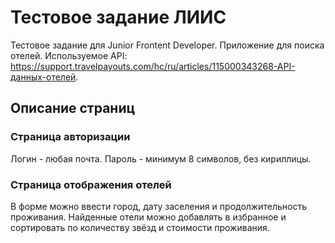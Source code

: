 # Тестовое задание ЛИИС

Тестовое задание для Junior Frontent Developer. Приложение для поиска отелей. Используемое API: https://support.travelpayouts.com/hc/ru/articles/115000343268-API-данных-отелей.

## Описание страниц

### Страница авторизации

Логин - любая почта.
Пароль - минимум 8 символов, без кириллицы.

### Страница отображения отелей

В форме можно ввести город, дату заселения и продолжительность проживания. Найденные отели можно добавлять в избранное и сортировать по количеству звёзд и стоимости проживания.
